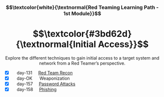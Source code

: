 <h3 align="center"> $$\textcolor{white}{\textnormal{Red Teaming Learning Path - 1st Module}}$$ </h3>

<h1 align="center"> $$\textcolor{#3bd62d}{\textnormal{Initial Access}}$$ </h1>

<p align="center">Explore the different techniques to gain initial access to a target system and network from a Red Teamer’s perspective.</p>

- [x] &nbsp;&nbsp;&nbsp; day-131 &nbsp;&nbsp;&nbsp; [Red Team Recon]()
- [x] &nbsp;&nbsp;&nbsp; day-OK &nbsp;&nbsp;&nbsp;&nbsp; Weaponization
- [x] &nbsp;&nbsp;&nbsp; day-157 &nbsp;&nbsp;&nbsp; [Password Attacks]()
- [x] &nbsp;&nbsp;&nbsp; day-158 &nbsp;&nbsp;&nbsp; [Phishing]()

